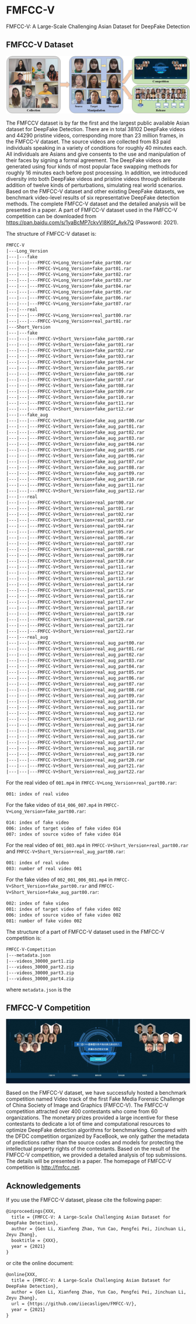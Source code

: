 # FMFCC-V
FMFCC-V: A Large-Scale Challenging Asian Dataset for DeepFake Detection

## FMFCC-V Dataset

![FMFCC-V-Dataset](images/fig01.jpg)

The FMFCCV dataset is by far the first and the largest public available Asian dataset for DeepFake Detection. There are in total 38102 DeepFake videos and 44290 pristine videos, corresponding more than 23 million frames, in the FMFCC-V dataset. The source videos are collected from 83 paid individuals speaking in a variety of conditions for roughly 40 minutes each. All individuals are Asians and give consents to the use and manipulation of their faces by signing a formal agreement. The DeepFake videos are generated using four kinds of most popular face swapping methods for roughly 16 minutes each before post processing. In addition, we introduced diversity into both DeepFake videos and pristine videos through deliberate addition of twelve kinds of perturbations, simulating real world scenarios. Based on the FMFCC-V dataset and other existing DeepFake datasets, we benchmark video-level results of six representative DeepFake detection methods. The complete FMFCC-V dataset and the detailed analysis will be presented in a paper. A part of FMFCC-V dataset used in the FMFCC-V competition can be downloaded from https://pan.baidu.com/s/1yaBcMP7ckvVI8KGf_Avk7Q (Password: 2021).

The structure of FMFCC-V dataset is:
```
FMFCC-V
|---Long_Version
|---|---fake
|---|---|---FMFCC-V+Long_Version+fake_part00.rar
|---|---|---FMFCC-V+Long_Version+fake_part01.rar
|---|---|---FMFCC-V+Long_Version+fake_part02.rar
|---|---|---FMFCC-V+Long_Version+fake_part03.rar
|---|---|---FMFCC-V+Long_Version+fake_part04.rar
|---|---|---FMFCC-V+Long_Version+fake_part05.rar
|---|---|---FMFCC-V+Long_Version+fake_part06.rar
|---|---|---FMFCC-V+Long_Version+fake_part07.rar
|---|---real
|---|---|---FMFCC-V+Long_Version+real_part00.rar
|---|---|---FMFCC-V+Long_Version+real_part01.rar
|---Short_Version
|---|---fake
|---|---|---FMFCC-V+Short_Version+fake_part00.rar
|---|---|---FMFCC-V+Short_Version+fake_part01.rar
|---|---|---FMFCC-V+Short_Version+fake_part02.rar
|---|---|---FMFCC-V+Short_Version+fake_part03.rar
|---|---|---FMFCC-V+Short_Version+fake_part04.rar
|---|---|---FMFCC-V+Short_Version+fake_part05.rar
|---|---|---FMFCC-V+Short_Version+fake_part06.rar
|---|---|---FMFCC-V+Short_Version+fake_part07.rar
|---|---|---FMFCC-V+Short_Version+fake_part08.rar
|---|---|---FMFCC-V+Short_Version+fake_part09.rar
|---|---|---FMFCC-V+Short_Version+fake_part10.rar
|---|---|---FMFCC-V+Short_Version+fake_part11.rar
|---|---|---FMFCC-V+Short_Version+fake_part12.rar
|---|---fake_aug
|---|---|---FMFCC-V+Short_Version+fake_aug_part00.rar
|---|---|---FMFCC-V+Short_Version+fake_aug_part01.rar
|---|---|---FMFCC-V+Short_Version+fake_aug_part02.rar
|---|---|---FMFCC-V+Short_Version+fake_aug_part03.rar
|---|---|---FMFCC-V+Short_Version+fake_aug_part04.rar
|---|---|---FMFCC-V+Short_Version+fake_aug_part05.rar
|---|---|---FMFCC-V+Short_Version+fake_aug_part06.rar
|---|---|---FMFCC-V+Short_Version+fake_aug_part07.rar
|---|---|---FMFCC-V+Short_Version+fake_aug_part08.rar
|---|---|---FMFCC-V+Short_Version+fake_aug_part09.rar
|---|---|---FMFCC-V+Short_Version+fake_aug_part10.rar
|---|---|---FMFCC-V+Short_Version+fake_aug_part11.rar
|---|---|---FMFCC-V+Short_Version+fake_aug_part12.rar
|---|---real
|---|---|---FMFCC-V+Short_Version+real_part00.rar
|---|---|---FMFCC-V+Short_Version+real_part01.rar
|---|---|---FMFCC-V+Short_Version+real_part02.rar
|---|---|---FMFCC-V+Short_Version+real_part03.rar
|---|---|---FMFCC-V+Short_Version+real_part04.rar
|---|---|---FMFCC-V+Short_Version+real_part05.rar
|---|---|---FMFCC-V+Short_Version+real_part06.rar
|---|---|---FMFCC-V+Short_Version+real_part07.rar
|---|---|---FMFCC-V+Short_Version+real_part08.rar
|---|---|---FMFCC-V+Short_Version+real_part09.rar
|---|---|---FMFCC-V+Short_Version+real_part10.rar
|---|---|---FMFCC-V+Short_Version+real_part11.rar
|---|---|---FMFCC-V+Short_Version+real_part12.rar
|---|---|---FMFCC-V+Short_Version+real_part13.rar
|---|---|---FMFCC-V+Short_Version+real_part14.rar
|---|---|---FMFCC-V+Short_Version+real_part15.rar
|---|---|---FMFCC-V+Short_Version+real_part16.rar
|---|---|---FMFCC-V+Short_Version+real_part17.rar
|---|---|---FMFCC-V+Short_Version+real_part18.rar
|---|---|---FMFCC-V+Short_Version+real_part19.rar
|---|---|---FMFCC-V+Short_Version+real_part20.rar
|---|---|---FMFCC-V+Short_Version+real_part21.rar
|---|---|---FMFCC-V+Short_Version+real_part22.rar
|---|---real_aug
|---|---|---FMFCC-V+Short_Version+real_aug_part00.rar
|---|---|---FMFCC-V+Short_Version+real_aug_part01.rar
|---|---|---FMFCC-V+Short_Version+real_aug_part02.rar
|---|---|---FMFCC-V+Short_Version+real_aug_part03.rar
|---|---|---FMFCC-V+Short_Version+real_aug_part04.rar
|---|---|---FMFCC-V+Short_Version+real_aug_part05.rar
|---|---|---FMFCC-V+Short_Version+real_aug_part06.rar
|---|---|---FMFCC-V+Short_Version+real_aug_part07.rar
|---|---|---FMFCC-V+Short_Version+real_aug_part08.rar
|---|---|---FMFCC-V+Short_Version+real_aug_part09.rar
|---|---|---FMFCC-V+Short_Version+real_aug_part10.rar
|---|---|---FMFCC-V+Short_Version+real_aug_part11.rar
|---|---|---FMFCC-V+Short_Version+real_aug_part12.rar
|---|---|---FMFCC-V+Short_Version+real_aug_part13.rar
|---|---|---FMFCC-V+Short_Version+real_aug_part14.rar
|---|---|---FMFCC-V+Short_Version+real_aug_part15.rar
|---|---|---FMFCC-V+Short_Version+real_aug_part16.rar
|---|---|---FMFCC-V+Short_Version+real_aug_part17.rar
|---|---|---FMFCC-V+Short_Version+real_aug_part18.rar
|---|---|---FMFCC-V+Short_Version+real_aug_part19.rar
|---|---|---FMFCC-V+Short_Version+real_aug_part20.rar
|---|---|---FMFCC-V+Short_Version+real_aug_part21.rar
|---|---|---FMFCC-V+Short_Version+real_aug_part22.rar
```
For the real video of `001.mp4` in `FMFCC-V+Long_Version+real_part00.rar`:
```
001: index of real video
```
For the fake video of `014_006_007.mp4` in `FMFCC-V+Long_Version+fake_part00.rar`:
```
014: index of fake video
006: index of target video of fake video 014
007: index of source video of fake video 014
```
For the real video of `001_003.mp4` in `FMFCC-V+Short_Version+real_part00.rar` and `FMFCC-V+Short_Version+real_aug_part00.rar`:
```
001: index of real video
003: number of real video 001
```
For the fake video of `002_001_006_081.mp4` in `FMFCC-V+Short_Version+fake_part00.rar` and `FMFCC-V+Short_Version+fake_aug_part00.rar`:
```
002: index of fake video
001: index of target video of fake video 002
006: index of source video of fake video 002
081: number of fake video 002
```
The structure of a part of FMFCC-V dataset used in the FMFCC-V competition is:
```
FMFCC-V-Competition
|---metadata.json
|---videos_30000_part1.zip
|---videos_30000_part2.zip
|---videos_30000_part3.zip
|---videos_30000_part4.zip
```
where `metadata.json` is the

## FMFCC-V Competition

![FMFCC-V-Competition](images/fig02.jpg)

Based on the FMFCC-V dataset, we have successfuly hosted a benchmark competition named Video track of the first Fake Media Forensic Challenge of China Society of Image and Graphics (FMFCC-V). The FMFCC-V competition attracted over 400 contestants who come from 60 organizations. The monetary prizes provided a large incentive for these contestants to dedicate a lot of time and computational resources to optimize DeepFake detection algorithms for benchmarking. Compared with the DFDC competition organized by FaceBook, we only gather the metadata of predictions rather than the source codes and models for protecting the intellectual property rights of the contestants. Based on the result of the FMFCC-V competition, we provided a detailed analysis of top submissions. The details will be presented in a paper. The homepage of FMFCC-V competition is
http://fmfcc.net.

## Acknowledgements

If you use the FMFCC-V dataset, please cite the following paper:
```
@inproceedings{XXX,
  title = {FMFCC-V: A Large-Scale Challenging Asian Dataset for DeepFake Detection},
  author = {Gen Li, Xianfeng Zhao, Yun Cao, Pengfei Pei, Jinchuan Li, Zeyu Zhang},
  booktitle = {XXX},
  year = {2021}
}
```
or cite the online document:
```
@online{XXX,
  title = {FMFCC-V: A Large-Scale Challenging Asian Dataset for DeepFake Detection},
  author = {Gen Li, Xianfeng Zhao, Yun Cao, Pengfei Pei, Jinchuan Li, Zeyu Zhang},
  url = {https://github.com/iiecasligen/FMFCC-V/},
  year = {2021}
}
```
